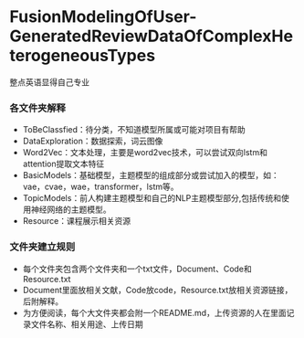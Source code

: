 # FusionModelingOfUser-GeneratedReviewDataOfComplexHeterogeneousTypes

整点英语显得自己专业
### 各文件夹解释
- ToBeClassfied：待分类，不知道模型所属或可能对项目有帮助
- DataExploration：数据探索，词云图像
- Word2Vec：文本处理，主要是word2vec技术，可以尝试双向lstm和attention提取文本特征
- BasicModels：基础模型，主题模型的组成部分或尝试加入的模型，如：vae，cvae，wae，transformer，lstm等。
- TopicModels：前人构建主题模型和自己的NLP主题模型部分,包括传统和使用神经网络的主题模型。
- Resource：课程展示相关资源

### 文件夹建立规则
- 每个文件夹包含两个文件夹和一个txt文件，Document、Code和Resource.txt
- Document里面放相关文献，Code放code，Resource.txt放相关资源链接，后附解释。
- 为方便阅读，每个大文件夹都会附一个README.md，上传资源的人在里面记录文件名称、相关用途、上传日期
